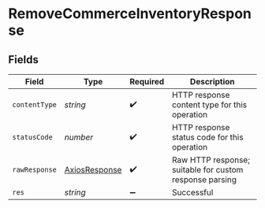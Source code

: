 # RemoveCommerceInventoryResponse


## Fields

| Field                                                   | Type                                                    | Required                                                | Description                                             |
| ------------------------------------------------------- | ------------------------------------------------------- | ------------------------------------------------------- | ------------------------------------------------------- |
| `contentType`                                           | *string*                                                | :heavy_check_mark:                                      | HTTP response content type for this operation           |
| `statusCode`                                            | *number*                                                | :heavy_check_mark:                                      | HTTP response status code for this operation            |
| `rawResponse`                                           | [AxiosResponse](https://axios-http.com/docs/res_schema) | :heavy_check_mark:                                      | Raw HTTP response; suitable for custom response parsing |
| `res`                                                   | *string*                                                | :heavy_minus_sign:                                      | Successful                                              |